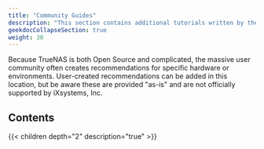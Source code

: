```yaml
---
title: "Community Guides"
description: "This section contains additional tutorials written by the TrueNAS Community about TrueNAS CORE configuration and use cases."
geekdocCollapseSection: true
weight: 30
---
```


Because TrueNAS is both Open Source and complicated, the massive user community often creates recommendations for specific hardware or environments.
User-created recommendations can be added in this location, but be aware these are provided "as-is" and are not officially supported by iXsystems, Inc.

## Contents

{{< children depth="2" description="true" >}}
